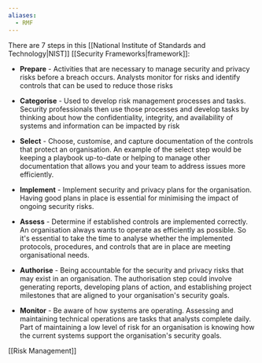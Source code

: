 ```yaml
---
aliases:
  - RMF
---
```

There are 7 steps in this [[National Institute of Standards and Technology|NIST]] [[Security Frameworks|framework]]:

- **Prepare** - Activities that are necessary to manage security and privacy risks before a breach occurs. Analysts monitor for risks and identify controls that can be used to reduce those risks

- **Categorise** - Used to develop risk management processes and tasks. Security professionals then use those processes and develop tasks by thinking about how the confidentiality, integrity, and availability of systems and information can be impacted by risk

- **Select** - Choose, customise, and capture documentation of the controls that protect an organisation. An example of the select step would be keeping a playbook up-to-date or helping to manage other documentation that allows you and your team to address issues more efficiently.

- **Implement** - Implement security and privacy plans for the organisation. Having good plans in place is essential for minimising the impact of ongoing security risks. 

- **Assess** - Determine if established controls are implemented correctly. An organisation always wants to operate as efficiently as possible. So it's essential to take the time to analyse whether the implemented protocols, procedures, and controls that are in place are meeting organisational needs. 

- **Authorise** -  Being accountable for the security and privacy risks that may exist in an organisation. The authorisation step could involve generating reports, developing plans of action, and establishing project milestones that are aligned to your organisation's security goals.

- **Monitor** - Be aware of how systems are operating. Assessing and maintaining technical operations are tasks that analysts complete daily. Part of maintaining a low level of risk for an organisation is knowing how the current systems support the organisation's security goals.

[[Risk Management]]